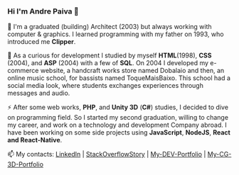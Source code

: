 ### Hi I'm Andre Paiva 👋

🔭 I'm a graduated (building) Architect (2003) but always working with computer & graphics. I learned programming with my father on 1993, who introduced me **Clipper**. 

🌱 As a curious for development I studied by myself **HTML**(1998), **CSS** (2004), and **ASP** (2004) with a few of **SQL**. On 2004 I developed my e-commerce website, a handcraft works store named Dobalaio and then, an online music school, for bassists named ToqueMaisBaixo. This school had a social media look, where students exchanges experiences through messages and audio.

⚡ After some web works, **PHP**, and **Unity 3D** (**C#**) studies, I decided to dive on programming field. So I started my second graduation, willing to change my career, and work on a technology and development Company abroad. I have been working on some side projects using **JavaScript**, **NodeJS**, **React and React-Native**.

📫 My contacts: 
[LinkedIn](https://www.linkedin.com/in/afpaiva/) | 
[StackOverflowStory](https://stackoverflow.com/story/afpaiva) |
[My-DEV-Portfolio](http://www.ensaios3d.com/andrepaiva/) | 
[My-CG-3D-Portfolio](http://www.ensaios3d.com/) 

<!--
**afpaiva/afpaiva** is a ✨ _special_ ✨ repository because its `README.md` (this file) appears on your GitHub profile.

Here are some ideas to get you started:

- 🔭 I’m currently working on ...
- 🌱 I’m currently learning ...
- 👯 I’m looking to collaborate on ...
- 🤔 I’m looking for help with ...
- 💬 Ask me about ...
- 📫 How to reach me: ...
- 😄 Pronouns: ...
- ⚡ Fun fact: ...
-->
